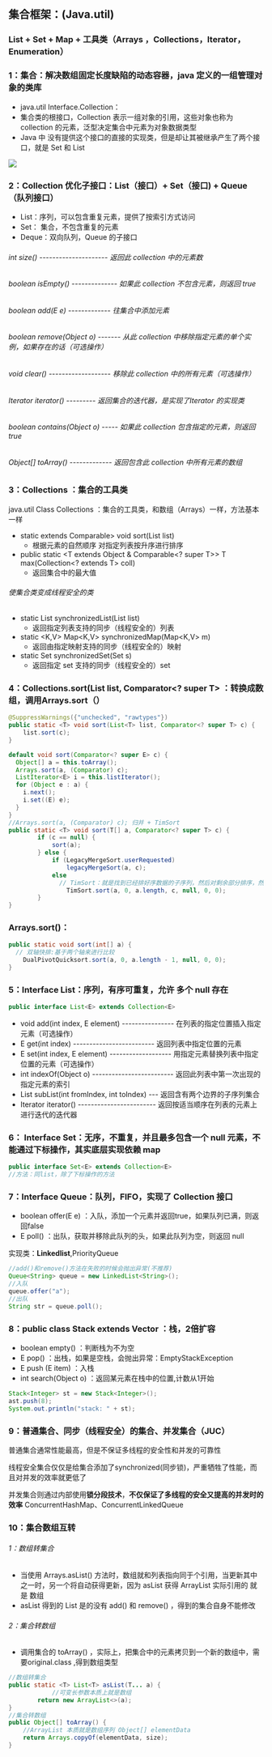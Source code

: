 ## 集合框架：(Java.util)

### List + Set + Map + 工具类（Arrays ，Collections，Iterator，Enumeration）

### 1：集合：解决数组固定长度缺陷的动态容器，java 定义的一组管理对象的类库

- java.util Interface.Collection：
- 集合类的根接口，Collection 表示一组对象的引用，这些对象也称为 collection 的元素，泛型决定集合中元素为对象数据类型
- Java 中 没有提供这个接口的直接的实现类，但是却让其被继承产生了两个接口，就是 Set 和 List

![](https://github.com/likang315/Java-and-Middleware/blob/master/Java_note/5%EF%BC%9A%E6%B3%9B%E5%9E%8B%EF%BC%8C%E9%9B%86%E5%90%88%EF%BC%8CMap/%E6%96%B0%E5%BB%BA%E6%96%87%E4%BB%B6%E5%A4%B9/Framework.png?raw=true)

### 2：Collection 优化子接口：List（接口）+ Set（接口) + Queue（队列接口）

- List：序列，可以包含重复元素，提供了按索引方式访问
- Set： 集合，不包含重复的元素
- Deque：双向队列，Queue 的子接口

###### int size() --------------------- 返回此 collection 中的元素数

###### boolean isEmpty() -------------- 如果此 collection 不包含元素，则返回 true

###### boolean	add(E e) ------------- 往集合中添加元素

###### boolean remove(Object o) ------- 从此 collection 中移除指定元素的单个实例，如果存在的话（可选操作）

###### void clear() ------------------- 移除此 collection 中的所有元素（可选操作）

###### Iterator iterator() --------- 返回集合的迭代器，是实现了Iterator 的实现类

###### boolean contains(Object o) ----- 如果此 collection 包含指定的元素，则返回 true

###### Object[] toArray() ------------- 返回包含此 collection 中所有元素的数组



### 3：Collections ：集合的工具类

java.util Class Collections ：集合的工具类，和数组（Arrays）一样，方法基本一样

- static extends Comparable> void sort(List list) 
  - 根据元素的自然顺序 对指定列表按升序进行排序 
- public static <T extends Object & Comparable<? super T>> T max(Collection<? extends T> coll)
  - 返回集合中的最大值

###### 使集合类变成线程安全的类

- static List synchronizedList(List list)
  - 返回指定列表支持的同步（线程安全的）列表
- static <K,V> Map<K,V> synchronizedMap(Map<K,V> m)
  - 返回由指定映射支持的同步（线程安全的）映射
- static Set synchronizedSet(Set s)
  - 返回指定 set 支持的同步（线程安全的）set



### 4：Collections.sort(List list, Comparator<? super T> ：转换成数组，调用Arrays.sort（）

```java
@SuppressWarnings({"unchecked", "rawtypes"})
public static <T> void sort(List<T> list, Comparator<? super T> c) {
	list.sort(c);
}

default void sort(Comparator<? super E> c) {
  Object[] a = this.toArray();
  Arrays.sort(a, (Comparator) c);
  ListIterator<E> i = this.listIterator();
  for (Object e : a) {
    i.next();
    i.set((E) e);
  }
}
//Arrays.sort(a, (Comparator) c); 归并 + TimSort
public static <T> void sort(T[] a, Comparator<? super T> c) {
        if (c == null) {
            sort(a);
        } else {
            if (LegacyMergeSort.userRequested)
                legacyMergeSort(a, c);
            else
              // TimSort：就是找到已经排好序数据的子序列，然后对剩余部分排序，然后合并起来
                TimSort.sort(a, 0, a.length, c, null, 0, 0);
        }
}
```

### Arrays.sort()：

```java
public static void sort(int[] a) {
  // 双轴快排:基于两个轴来进行比较
	DualPivotQuicksort.sort(a, 0, a.length - 1, null, 0, 0);
}
```



### 5：Interface List：序列，有序可重复，允许 多个 null 存在

```java
public interface List<E> extends Collection<E>
```

- void add(int index, E element) ---------------- 在列表的指定位置插入指定元素（可选操作）
- E get(int index) ------------------------- 返回列表中指定位置的元素
- E set(int index, E element) ------------------- 用指定元素替换列表中指定位置的元素（可选操作）
- int indexOf(Object o) ------------------------- 返回此列表中第一次出现的指定元素的索引
- List	subList(int fromIndex, int toIndex) --- 返回含有两个边界的子序列集合
- Iterator iterator() ------------------------ 返回按适当顺序在列表的元素上进行迭代的迭代器



### 6： Interface Set：无序，不重复，并且最多包含一个 null 元素，不能通过下标操作，其实底层实现依赖 map

```java
public interface Set<E> extends Collection<E> 
//方法：同list，除了下标操作的方法
```



### 7：Interface Queue：队列，FIFO，实现了 Collection 接口

- boolean offer(E e) ：入队，添加一个元素并返回true，如果队列已满，则返回false
- E poll() ：出队，获取并移除此队列的头，如果此队列为空，则返回 null

实现类：**Linkedlist**,PriorityQueue

```java
//add()和remove()方法在失败的时候会抛出异常(不推荐)
Queue<String> queue = new LinkedList<String>();
//入队
queue.offer("a");
//出队
String str = queue.poll();
```



### 8：public class Stack extends Vector ：栈，2倍扩容

- boolean empty() ：判断栈为不为空
- E pop() ：出栈，如果是空栈，会抛出异常：EmptyStackException
- E push (E item) ：入栈
- int search(Object o) ：返回某元素在栈中的位置,计数从1开始

```java
Stack<Integer> st = new Stack<Integer>();
ast.push(8);
System.out.println("stack: " + st);
```



### 9：普通集合、同步（线程安全）的集合、并发集合（JUC）

普通集合通常性能最高，但是不保证多线程的安全性和并发的可靠性

线程安全集合仅仅是给集合添加了synchronized(同步锁)，严重牺牲了性能，而且对并发的效率就更低了

并发集合则通过内部使用**锁分段技术**，**不仅保证了多线程的安全又提高的并发时的效率** ConcurrentHashMap、ConcurrentLinkedQueue



### 10：集合数组互转

###### 1：数组转集合

- 当使用 Arrays.asList() 方法时，数组就和列表指向同于个引用，当更新其中之一时，另一个将自动获得更新，因为 asList 获得 ArrayList 实际引用的 就是 数组
- asList 得到的 List 是的没有 add() 和 remove() ，得到的集合自身不能修改

###### 2：集合转数组

- 调用集合的 toArray() ，实际上，把集合中的元素拷贝到一个新的数组中，需要original.class ,得到数组类型

```java
//数组转集合
public static <T> List<T> asList(T... a) {
  			//可变长参数本质上就是数组
        return new ArrayList<>(a);
}
//集合转数组
public Object[] toArray() {
  	//ArrayList 本质就是数组序列 Object[] elementData
    return Arrays.copyOf(elementData, size);
}
```





